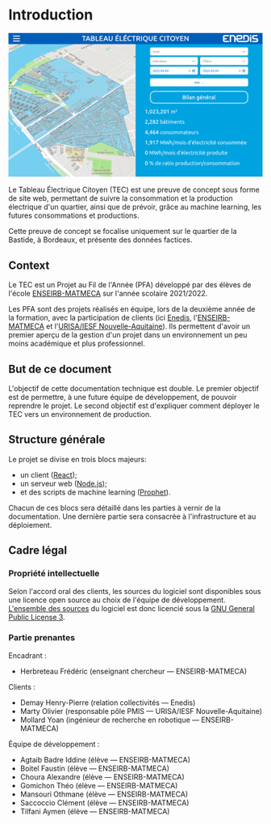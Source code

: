 # Introduction

![page d'accueil](home.png)

Le Tableau Électrique Citoyen (TEC) est une preuve de concept sous forme de site web, permettant de suivre la consommation et la production électrique d'un quartier, ainsi que de prévoir, grâce au machine learning, les futures consommations et productions.

Cette preuve de concept se focalise uniquement sur le quartier de la Bastide, à Bordeaux, et présente des données factices.

## Context

Le TEC est un Projet au Fil de l'Année (PFA) développé par des élèves de l'école [ENSEIRB-MATMECA](https://enseirb-matmeca.bordeaux-inp.fr/fr) sur l'année scolaire 2021/2022.

Les PFA sont des projets réalisés en équipe, lors de la deuxième année de la formation, avec la participation de clients (ici [Enedis](https://www.enedis.fr/), l'[ENSEIRB-MATMECA](https://enseirb-matmeca.bordeaux-inp.fr/fr) et l'[URISA/IESF Nouvelle-Aquitaine](https://www.iesf-na.fr/)).
Ils permettent d'avoir un premier aperçu de la gestion d'un projet dans un environnement un peu moins académique et plus professionnel.

## But de ce document

L'objectif de cette documentation technique est double.
Le premier objectif est de permettre, à une future équipe de développement, de pouvoir reprendre le projet.
Le second objectif est d'expliquer comment déployer le TEC vers un environnement de production.

## Structure générale

Le projet se divise en trois blocs majeurs:

- un client ([React](https://reactjs.org/));
- un serveur web ([Node.js](https://nodejs.org/en/));
- et des scripts de machine learning ([Prophet](https://facebook.github.io/prophet/)).

Chacun de ces blocs sera détaillé dans les parties à vernir de la documentation.
Une dernière partie sera consacrée à l'infrastructure et au déploiement.

## Cadre légal

### Propriété intellectuelle

Selon l'accord oral des clients, les sources du logiciel sont disponibles sous une licence open source au choix de l'équipe de développement.
[L'ensemble des sources](https://gitlab.com/PROFeNoM/dashboard) du logiciel est donc licencié sous la [GNU General Public License 3](https://www.gnu.org/licenses/gpl-3.0.en.html).

### Partie prenantes

Encadrant :

- Herbreteau Frédéric (enseignant chercheur — ENSEIRB-MATMECA)

Clients :

- Demay Henry-Pierre (relation collectivités — Enedis)
- Marty Olivier (responsable pôle PMIS — URISA/IESF Nouvelle-Aquitaine)
- Mollard Yoan (ingénieur de recherche en robotique — ENSEIRB-MATMECA)

Équipe de développement :

- Agtaib Badre Iddine (élève — ENSEIRB-MATMECA)
- Boitel Faustin (élève — ENSEIRB-MATMECA)
- Choura Alexandre  (élève — ENSEIRB-MATMECA)
- Gomichon Théo (élève — ENSEIRB-MATMECA)
- Mansouri Othmane (élève — ENSEIRB-MATMECA)
- Saccoccio Clément (élève — ENSEIRB-MATMECA)
- Tilfani Aymen (élève — ENSEIRB-MATMECA)